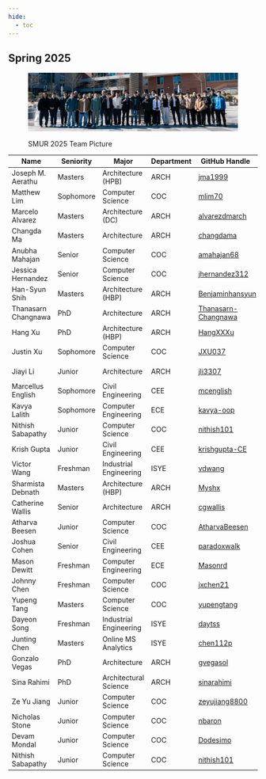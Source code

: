 ```yaml
---
hide:
  - toc
---
```


## Spring 2025

<figure markdown="span">

![Spring 2025 Group Picture at Tech Green](25-Sp_ClassPhoto.jpg)

  <figcaption>SMUR 2025 Team Picture</figcaption>

</figure>

| Name                | Seniority | Major                  | Department | GitHub Handle                                                 | Topic Area                                                        |
| ------------------- | --------- | ---------------------- | ---------- | ------------------------------------------------------------- | ----------------------------------------------------------------- |
| Joseph M. Aerathu   | Masters   | Architecture (HPB)     | ARCH       | [jma1999](https://github.com/jma1999)                         | [Energy-In-Buildings](../../25sp-energyinbuildings)               |
| Matthew Lim         | Sophomore | Computer Science       | COC        | [mlim70](https://github.com/mlim70)                           | [MPONC](../../25sp-mponc)                                         |
| Marcelo Alvarez     | Masters   | Architecture (DC)      | ARCH       | [alvarezdmarch](https://github.com/alvarezdmarch)             | [Microclimate-UMCF](../../25sp-microclimate-umcf)                 |
| Changda Ma          | Masters   | Architecture           | ARCH       | [changdama](https://github.com/changdama)                     | [Neuroarchitecture](../../25sp-neuroarchitecture)                 |
| Anubha Mahajan      | Senior    | Computer Science       | COC        | [amahajan68](https://github.com/amahajan68)                   | [Energy-In-Buildings](../../25sp-energyinbuildings)               |
| Jessica Hernandez   | Senior    | Computer Science       | COC        | [jhernandez312](https://github.com/jhernandez312)             | [Energy-In-Buildings](../../25sp-energyinbuildings)               |
| Han-Syun Shih       | Masters   | Architecture (HBP)     | ARCH       | [Benjaminhansyun](https://github.com/hshih38)                 | [Microclimate-LSTM-Kriging](../../25sp-microclimate-lstm-kriging) |
| Thanasarn Changnawa | PhD       | Architecture           | ARCH       | [Thanasarn-Changnawa](https://github.com/Thanasarn-Changnawa) | [Microclimate-LSTM-Kriging](../../25sp-microclimate-lstm-kriging) |
| Hang Xu             | PhD       | Architecture (HBP)     | ARCH       | [HangXXXu](https://github.com/HangXXXu)                       | [Energy-In-Buildings](../../25sp-energyinbuildings)               |
| Justin Xu           | Sophomore | Computer Science       | COC        | [JXU037](https://github.com/JXU037)                           | [MPONC](../../25sp-mponc)                                         |
| Jiayi Li            | Junior    | Architecture           | ARCH       | [jli3307](https://github.com/jli3307)                         | [Energy-In-Buildings](../../25sp-energyinbuildings)               |
| Marcellus English   | Sophomore | Civil Engineering      | CEE        | [mcenglish](https://github.com/mcenglish)                     | [Microclimate-UMCF](../../25sp-microclimate-umcf)                 |
| Kavya Lalith        | Sophomore | Computer Engineering   | ECE        | [kavya-oop](https://github.com/kavya-oop)                     | [Energy-In-Buildings](../../25sp-energyinbuildings)               |
| Nithish Sabapathy   | Junior    | Computer Science       | COC        | [nithish101](https://github.com/nithish101)                   | [Microclimate-LSTM-Kriging](../../25sp-microclimate-lstm-kriging) |
| Krish Gupta         | Junior    | Civil Engineering      | CEE        | [krishgupta-CE](https://github.com/krishgupta-CE)             | [Microclimate-LSTM-Kriging](../../25sp-microclimate-lstm-kriging) |
| Victor Wang         | Freshman  | Industrial Engineering | ISYE       | [vdwang](https://github.com/vdwang)                           | [Microclimate-UMCF](../../25sp-microclimate-umcf)                 |
| Sharmista Debnath   | Masters   | Architecture (HBP)     | ARCH       | [Myshx](https://github.com/Myshx)                             | [Energy-In-Buildings](../../25sp-energyinbuildings)               |
| Catherine Wallis    | Senior    | Architecture           | ARCH       | [cgwallis](https://github.com/cgwallis)                       | [Neuroarchitecture](../../25sp-neuroarchitecture)                 |
| Atharva Beesen      | Junior    | Computer Science       | COC        | [AtharvaBeesen](https://github.com/AtharvaBeesen)             | [Mobility-PEI](../../25sp-mobility-pei)                           |
| Joshua Cohen        | Senior    | Civil Engineering      | CEE        | [paradoxwalk](https://github.com/paradoxwalk)                 | [Mobility-PEI](../../25sp-mobility-pei)                           |
| Mason Dewitt        | Freshman  | Computer Engineering   | ECE        | [Masonrd](https://github.com/Masonrd)                         | [Mobility-PEI](../../25sp-mobility-pei)                           |
| Johnny Chen         | Freshman  | Computer Science       | COC        | [jxchen21](https://github.com/jxchen21)                       | [Energy-In-Buildings](../../25sp-energyinbuildings)               |
| Yupeng Tang         | Masters   | Computer Science       | COC        | [yupengtang](https://github.com/yupengtang)                   | [Microclimate-LSTM-Kriging](../../25sp-microclimate-lstm-kriging) |
| Dayeon Song         | Freshman  | Industrial Engineering | ISYE       | [daytss](https://github.com/daytss)                           | [Microclimate-LSTM-Kriging](../../25sp-microclimate-lstm-kriging) |
| Junting Chen        | Masters   | Online MS Analytics    | ISYE       | [chen112p](https://github.com/chen112p)                       | [Microclimate-UMCF](../../25sp-microclimate-umcf)                 |
| Gonzalo Vegas       | PhD       | Architecture           | ARCH       | [gvegasol](https://github.com/gvegasol)                       | [Microclimate-UMCF](../../25sp-microclimate-umcf)                 |
| Sina Rahimi         | PhD       | Architectural Science  | ARCH       | [sinarahimi](https://github.com/sinarhm)                      | [Microclimate-UMCF](../../25sp-microclimate-umcf)                 |
| Ze Yu Jiang         | Junior    | Computer Science       | COC        | [zeyujiang8800](https://github.com/zeyujiang8800)             | [Microclimate-LSTM-Kriging](../../25sp-microclimate-lstm-kriging) |
| Nicholas Stone      | Junior    | Computer Science       | COC        | [nbaron](https://github.com/nbaron)                           | [Mobility-PEI](../../25sp-mobility-pei)                           |
| Devam Mondal        | Junior    | Computer Science       | COC        | [Dodesimo](https://github.com/Dodesimo)                       | [MPONC](../../25sp-mponc)                                         |
| Nithish Sabapathy   | Junior    | Computer Science       | COC        | [nithish101](https://github.com/nithish101)                   | [MPONC](../../25sp-mponc)                                         |
